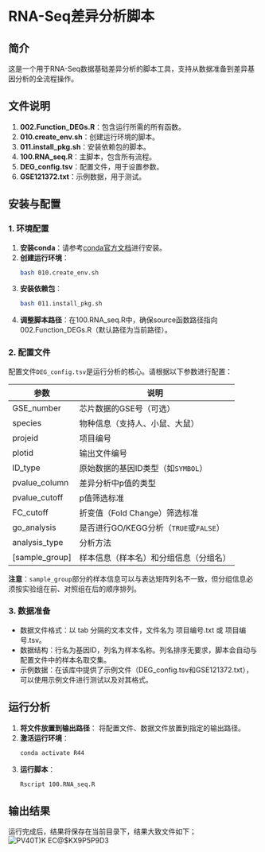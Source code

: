 # RNA-Seq差异分析脚本

## 简介
这是一个用于RNA-Seq数据基础差异分析的脚本工具，支持从数据准备到差异基因分析的全流程操作。

## 文件说明
1. **002.Function_DEGs.R**：包含运行所需的所有函数。
2. **010.create_env.sh**：创建运行环境的脚本。
3. **011.install_pkg.sh**：安装依赖包的脚本。
4. **100.RNA_seq.R**：主脚本，包含所有流程。
5. **DEG_config.tsv**：配置文件，用于设置参数。
6. **GSE121372.txt**：示例数据，用于测试。

## 安装与配置

### 1. 环境配置
1. **安装conda**：请参考[conda官方文档](https://docs.conda.io/projects/conda/en/latest/user-guide/install/)进行安装。
2. **创建运行环境**：
   ```bash
   bash 010.create_env.sh
   ```
3. **安装依赖包**：
   ```bash
   bash 011.install_pkg.sh
   ```
4. **调整脚本路径**：在100.RNA_seq.R中，确保source函数路径指向002.Function_DEGs.R（默认路径为当前路径）。

### 2. 配置文件
配置文件`DEG_config.tsv`是运行分析的核心。请根据以下参数进行配置：

| 参数 | 说明 |
|------|------|
| GSE_number | 芯片数据的GSE号（可选） |
| species | 物种信息（支持人、小鼠、大鼠） |
| projeid | 项目编号 |
| plotid | 输出文件编号 |
| ID_type | 原始数据的基因ID类型（如`SYMBOL`） |
| pvalue_column | 差异分析中p值的类型 |
| pvalue_cutoff | p值筛选标准 |
| FC_cutoff | 折变值（Fold Change）筛选标准 |
| go_analysis | 是否进行GO/KEGG分析（`TRUE`或`FALSE`） |
| analysis_type | 分析方法 |
| [sample_group] | 样本信息（样本名）和分组信息（分组名） |

**注意**：`sample_group`部分的样本信息可以与表达矩阵列名不一致，但分组信息必须按实验组在前、对照组在后的顺序排列。

### 3. 数据准备
- 数据文件格式：以 tab 分隔的文本文件，文件名为 项目编号.txt 或 项目编号.tsv。
- 数据结构：行名为基因ID，列名为样本名称。列名排序无要求，脚本会自动与配置文件中的样本名取交集。
- 示例数据：在该库中提供了示例文件（DEG_config.tsv和GSE121372.txt），可以使用示例文件进行测试以及对其格式。

## 运行分析

1. **将文件放置到输出路径**：
   将配置文件、数据文件放置到指定的输出路径。
2. **激活运行环境**：
   ```bash
   conda activate R44
   ```
3. **运行脚本**：
   ```bash
   Rscript 100.RNA_seq.R
   ```

## 输出结果
运行完成后，结果将保存在当前目录下，结果大致文件如下；
![PV40T`)K EC@$`KX9P5P9D3](https://github.com/user-attachments/assets/1df38cbd-5d94-4963-826a-3438e95aabb4)


